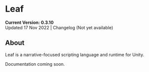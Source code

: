 # Leaf

**Current Version: 0.3.10**  
Updated 17 Nov 2022 | Changelog (Not yet available)

## About
Leaf is a narrative-focused scripting language and runtime for Unity.

Documentation coming soon.